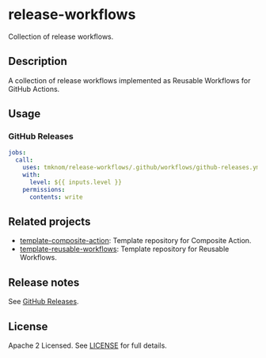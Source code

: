 # release-workflows

Collection of release workflows.

## Description

A collection of release workflows implemented as Reusable Workflows for GitHub Actions.

## Usage

### GitHub Releases

```yaml
jobs:
  call:
    uses: tmknom/release-workflows/.github/workflows/github-releases.yml@v0
    with:
      level: ${{ inputs.level }}
    permissions:
      contents: write
```

## Related projects

- [template-composite-action](https://github.com/tmknom/template-composite-action): Template repository for Composite Action.
- [template-reusable-workflows](https://github.com/tmknom/template-reusable-workflows): Template repository for Reusable Workflows.

## Release notes

See [GitHub Releases][releases].

## License

Apache 2 Licensed. See [LICENSE](LICENSE) for full details.

[releases]: https://github.com/tmknom/release-workflows/releases

